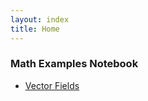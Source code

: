 ```yaml
---
layout: index
title: Home
---
```


### Math Examples Notebook
- [Vector Fields](category/math-examples-notebook/vector-fields)